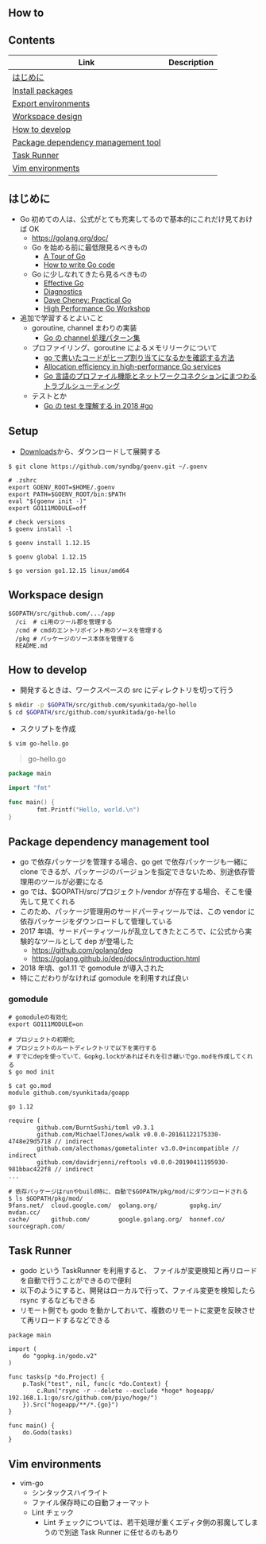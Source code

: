 ## How to

## Contents

| Link                                                                      | Description |
| ------------------------------------------------------------------------- | ----------- |
| [はじめに](#はじめに)                                                     |             |
| [Install packages](#install_packages)                                     |             |
| [Export environments](#export_environments)                               |             |
| [Workspace design](#workspace-design)                                     |             |
| [How to develop](#how-to-develop)                                         |             |
| [Package dependency management tool](#Package-dependency-management-tool) |             |
| [Task Runner](#Task-Runner)                                               |             |
| [Vim environments](#vim-environments)                                     |             |

## はじめに

- Go 初めての人は、公式がとても充実してるので基本的にこれだけ見ておけば OK
  - https://golang.org/doc/
  - Go を始める前に最低限見るべきもの
    - [A Tour of Go](https://tour.golang.org/)
    - [How to write Go code](https://golang.org/doc/code.html)
  - Go に少しなれてきたら見るべきもの
    - [Effective Go](https://golang.org/doc/effective_go.html)
    - [Diagnostics](https://golang.org/doc/diagnostics.html)
    - [Dave Cheney: Practical Go](https://dave.cheney.net/practical-go)
    - [High Performance Go Workshop](https://dave.cheney.net/high-performance-go-workshop/gopherchina-2019.html)
- 追加で学習するとよいこと
  - goroutine, channel まわりの実装
    - [Go の channel 処理パターン集](https://hori-ryota.com/blog/golang-channel-pattern/)
  - プロファイリング、goroutine によるメモリリークについて
    - [go で書いたコードがヒープ割り当てになるかを確認する方法](https://hnakamur.github.io/blog/2018/01/30/go-heap-allocations/)
    - [Allocation efficiency in high-performance Go services](https://segment.com/blog/allocation-efficiency-in-high-performance-go-services/)
    - [Go 言語のプロファイル機能とネットワークコネクションにまつわるトラブルシューティング](https://techblog.yahoo.co.jp/programming/troubleshooting-many-connections/)
  - テストとか
    - [Go の test を理解する in 2018 #go](https://budougumi0617.github.io/2018/08/19/go-testing2018/)

## Setup

- [Downloads](https://golang.org/dl/)から、ダウンロードして展開する

```
$ git clone https://github.com/syndbg/goenv.git ~/.goenv

# .zshrc
export GOENV_ROOT=$HOME/.goenv
export PATH=$GOENV_ROOT/bin:$PATH
eval "$(goenv init -)"
export GO111MODULE=off

# check versions
$ goenv install -l

$ goenv install 1.12.15

$ goenv global 1.12.15

$ go version go1.12.15 linux/amd64
```

## Workspace design

```
$GOPATH/src/github.com/.../app
  /ci  # ci用のツール郡を管理する
  /cmd # cmdのエントリポイント用のソースを管理する
  /pkg # パッケージのソース本体を管理する
  README.md
```

## How to develop

- 開発するときは、ワークスペースの src にディレクトリを切って行う

```sh
$ mkdir -p $GOPATH/src/github.com/syunkitada/go-hello
$ cd $GOPATH/src/github.com/syunkitada/go-hello
```

- スクリプトを作成

```sh
$ vim go-hello.go
```

> go-hello.go

```go
package main

import "fmt"

func main() {
        fmt.Printf("Hello, world.\n")
}
```

## Package dependency management tool

- go で依存パッケージを管理する場合、go get で依存パッケージも一緒に clone できるが、パッケージのバージョンを指定できないため、別途依存管理用のツールが必要になる
- go では、\$GOPATH/src/プロジェクト/vendor が存在する場合、そこを優先して見てくれる
- このため、パッケージ管理用のサードパーティツールでは、この vendor に依存パッケージをダウンロードして管理している
- 2017 年頃、サードパーティツールが乱立してきたところで、に公式から実験的なツールとして dep が登場した
  - https://github.com/golang/dep
  - https://golang.github.io/dep/docs/introduction.html
- 2018 年頃、go1.11 で gomodule が導入された
- 特にこだわりがなければ gomodule を利用すれば良い

### gomodule

```
# gomoduleの有効化
export GO111MODULE=on

# プロジェクトの初期化
# プロジェクトのルートディレクトリで以下を実行する
# すでにdepを使っていて、Gopkg.lockがあればそれを引き継いでgo.modを作成してくれる
$ go mod init

$ cat go.mod
module github.com/syunkitada/goapp

go 1.12

require (
        github.com/BurntSushi/toml v0.3.1
        github.com/MichaelTJones/walk v0.0.0-20161122175330-4748e29d5718 // indirect
        github.com/alecthomas/gometalinter v3.0.0+incompatible // indirect
        github.com/davidrjenni/reftools v0.0.0-20190411195930-981bbac422f8 // indirect
...

# 依存パッケージはrunやbuild時に、自動で$GOPATH/pkg/mod/にダウンロードされる
$ ls $GOPATH/pkg/mod/
9fans.net/  cloud.google.com/  golang.org/         gopkg.in/   mvdan.cc/
cache/      github.com/        google.golang.org/  honnef.co/  sourcegraph.com/
```

## Task Runner

- godo という TaskRunner を利用すると、 ファイルが変更検知と再リロードを自動で行うことができるので便利
- 以下のようにすると、開発はローカルで行って、ファイル変更を検知したら rsync するなどもできる
- リモート側でも godo を動かしておいて、複数のリモートに変更を反映させて再リロードするなどできる

```
package main

import (
    do "gopkg.in/godo.v2"
)

func tasks(p *do.Project) {
    p.Task("test", nil, func(c *do.Context) {
        c.Run("rsync -r --delete --exclude *hoge* hogeapp/ 192.168.1.1:go/src/github.com/piyo/hoge/")
    }).Src("hogeapp/**/*.{go}")
}

func main() {
    do.Godo(tasks)
}
```

## Vim environments

- vim-go
  - シンタックスハイライト
  - ファイル保存時にの自動フォーマット
  - Lint チェック
    - Lint チェックについては、若干処理が重くエディタ側の邪魔してしまうので別途 Task Runner に任せるのもあり
